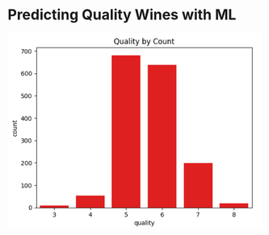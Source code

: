 # Predicting Quality Wines with ML

![Classification Plot](https://github.com/bharding216/wine-analysis/blob/master/static/histogram%20-%20quality.png?raw=true "Classification Plot")


